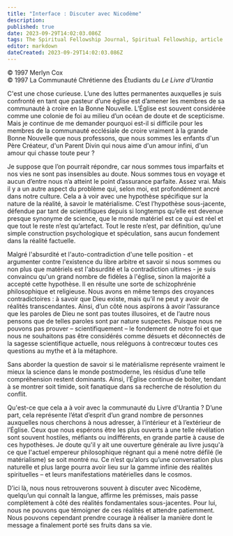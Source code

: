 ```yaml
---
title: "Interface : Discuter avec Nicodème"
description: 
published: true
date: 2023-09-29T14:02:03.086Z
tags: The Spiritual Fellowship Journal, Spiritual Fellowship, article
editor: markdown
dateCreated: 2023-09-29T14:02:03.086Z
---
```


<p class="v-card v-sheet theme--light gray lighten-3 px-2">© 1997 Merlyn Cox<br>© 1997 La Communauté Chrétienne des Étudiants du <i>Le Livre d'Urantia</i></p>


C'est une chose curieuse. L’une des luttes permanentes auxquelles je suis confronté en tant que pasteur d’une église est d’amener les membres de sa communauté à croire en la Bonne Nouvelle. L’Église est souvent considérée comme une colonie de foi au milieu d’un océan de doute et de scepticisme. Mais je continue de me demander pourquoi est-il si difficile pour les membres de la communauté ecclésiale de croire vraiment à la grande Bonne Nouvelle que nous professons, que nous sommes les enfants d'un Père Créateur, d'un Parent Divin qui nous aime d'un amour infini, d'un amour qui chasse toute peur ?

Je suppose que l’on pourrait répondre, car nous sommes tous imparfaits et nos vies ne sont pas insensibles au doute. Nous sommes tous en voyage et aucun d’entre nous n’a atteint le point d’assurance parfaite. Assez vrai. Mais il y a un autre aspect du problème qui, selon moi, est profondément ancré dans notre culture. Cela a à voir avec une hypothèse spécifique sur la nature de la réalité, à savoir le matérialisme. C’est l’hypothèse sous-jacente, défendue par tant de scientifiques depuis si longtemps qu’elle est devenue presque synonyme de science, que le monde matériel est ce qui est réel et que tout le reste n’est qu’artefact. Tout le reste n’est, par définition, qu’une simple construction psychologique et spéculation, sans aucun fondement dans la réalité factuelle.

Malgré l'absurdité et l'auto-contradiction d'une telle position - et argumenter contre l'existence du libre arbitre et savoir si nous sommes ou non plus que matériels est l'absurdité et la contradiction ultimes - je suis convaincu qu'un grand nombre de fidèles à l'église, sinon la majorité a accepté cette hypothèse. Il en résulte une sorte de schizophrénie philosophique et religieuse. Nous avons en même temps des croyances contradictoires : à savoir que Dieu existe, mais qu’il ne peut y avoir de réalités transcendantes. Ainsi, d’un côté nous aspirons à avoir l’assurance que les paroles de Dieu ne sont pas toutes illusoires, et de l’autre nous pensons que de telles paroles sont par nature suspectes. Puisque nous ne pouvons pas prouver – scientifiquement – le fondement de notre foi et que nous ne souhaitons pas être considérés comme désuets et déconnectés de la sagesse scientifique actuelle, nous reléguons à contrecœur toutes ces questions au mythe et à la métaphore.

Sans aborder la question de savoir si le matérialisme représente vraiment le mieux la science dans le monde postmoderne, les résidus d’une telle compréhension restent dominants. Ainsi, l’Église continue de boiter, tendant à se montrer soit timide, soit fanatique dans sa recherche de résolution du conflit.

Qu'est-ce que cela a à voir avec la communauté du Livre d'Urantia ? D’une part, cela représente l’état d’esprit d’un grand nombre de personnes auxquelles nous cherchons à nous adresser, à l’intérieur et à l’extérieur de l’Église. Ceux que nous espérons être les plus ouverts à une telle révélation sont souvent hostiles, méfiants ou indifférents, en grande partie à cause de ces hypothèses. Je doute qu'il y ait une ouverture générale au livre jusqu'à ce que l'actuel empereur philosophique régnant qui a mené notre défilé (le matérialisme) se soit montré nu. Ce n’est qu’alors qu’une conversation plus naturelle et plus large pourra avoir lieu sur la gamme infinie des réalités spirituelles – et leurs manifestations matérielles dans le cosmos.

D’ici là, nous nous retrouverons souvent à discuter avec Nicodème, quelqu’un qui connaît la langue, affirme les prémisses, mais passe complètement à côté des réalités fondamentales sous-jacentes. Pour lui, nous ne pouvons que témoigner de ces réalités et attendre patiemment. Nous pouvons cependant prendre courage à réaliser la manière dont le message a finalement porté ses fruits dans sa vie.

